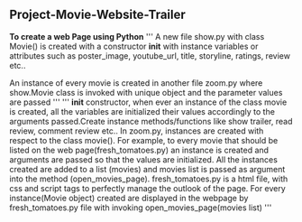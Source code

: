 Project-Movie-Website-Trailer
-----------------------------

**To create a web Page using Python**
'''
A new file show.py with class Movie() is created with a constructor __init__ with instance variables or attributes such as poster_image, youtube_url, title, storyline, ratings, review etc..

An instance of every movie is created in another file zoom.py where show.Movie class is invoked with unique object and the parameter values are passed
'''
'''
__init__ constructor, when ever an instance of the class movie is created, all the variables are initialized their values accordingly to the arguments passed.Create instance methods/functions like show trailer, read review, comment review etc..
In zoom.py, instances are created with respect to	the class movie(). For example, to every movie that should be	listed on the web page(fresh_tomatoes.py) an instance is created and arguments are passed so that the values are 	initialized.
All the instances created are added to a list (movies) and movies list is passed as argument into the method (open_movies_page).
fresh_tomatoes.py is a html file, with css and script tags to perfectly manage the outlook of the page. For every instance(Movie object) created are displayed in the webpage by fresh_tomatoes.py file with invoking open_movies_page(movies list)
'''
